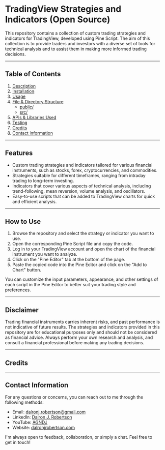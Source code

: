 # TradingView Strategies and Indicators (Open Source)

This repository contains a collection of custom trading strategies and indicators for TradingView, developed using Pine Script. The aim of this collection is to provide traders and investors with a diverse set of tools for technical analysis and to assist them in making more informed trading decisions.

---

## Table of Contents <a name="table-of-contents"></a>

1. [Description](#description)
2. [Installation](#installation)
3. [Usage](#usage)
4. [File & Directory Structure](#file-directory-structure)
   - [public/](#public)
   - [src/](#src)
5. [APIs & Libraries Used](#api)
6. [Testing](#testing)
7. [Credits](#credits)
8. [Contact Information](#contact-information)

---

## Features <a name="features"></a>

- Custom trading strategies and indicators tailored for various financial instruments, such as stocks, forex, cryptocurrencies, and commodities.
- Strategies suitable for different timeframes, ranging from intraday trading to long-term investing.
- Indicators that cover various aspects of technical analysis, including trend-following, mean reversion, volume analysis, and oscillators.
- Easy-to-use scripts that can be added to TradingView charts for quick and efficient analysis.

---

## How to Use <a name="how-to-use"></a>

1. Browse the repository and select the strategy or indicator you want to use.
2. Open the corresponding Pine Script file and copy the code.
3. Log in to your TradingView account and open the chart of the financial instrument you want to analyze.
4. Click on the "Pine Editor" tab at the bottom of the page.
5. Paste the copied code into the Pine Editor and click on the "Add to Chart" button.

You can customize the input parameters, appearance, and other settings of each script in the Pine Editor to better suit your trading style and preferences.

---

## Disclaimer <a name="disclaimer"></a>

Trading financial instruments carries inherent risks, and past performance is not indicative of future results. The strategies and indicators provided in this repository are for educational purposes only and should not be considered as financial advice. Always perform your own research and analysis, and consult a financial professional before making any trading decisions.

---

## Credits <a name="credits"></a>

---

## Contact Information <a name="contact-information"></a>

For any questions or concerns, you can reach out to me through the following methods:

- Email: dalronj.robertson@gmail.com
- LinkedIn: [Dalron J. Robertson](https://www.linkedin.com/in/dalronjrobertson/)
- YouTube: [AGNDJ](https://youtube.com/@AGNDJ)
- Website: [dalronjrobertson.com](https://dalronjrobertson.com)

I'm always open to feedback, collaboration, or simply a chat. Feel free to get in touch!
